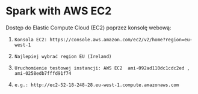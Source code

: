 
# Spark with AWS EC2

Dostęp do Elastic Compute Cloud (EC2) poprzez konsolę webową:
1.     Konsola EC2: https://console.aws.amazon.com/ec2/v2/home?region=eu-west-1
2.     Najlepiej wybrać region EU (Ireland)
3.     Uruchomienie testowej instancji: AWS EC2  ami-092ad110dc1cdc2ed , ami-0258edb7fffd91f74
4.     e.g.: http://ec2-52-18-248-28.eu-west-1.compute.amazonaws.com
